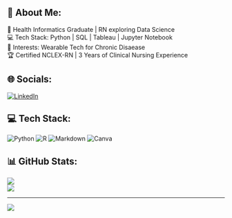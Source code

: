 ## 💫 About Me:
🌟 Health Informatics Graduate | RN exploring Data Science<br>
💻 Tech Stack: Python | SQL | Tableau | Jupyter Notebook<br>
🎯 Interests: Wearable Tech for Chronic Disaease<br>
🏆 Certified NCLEX-RN | 3 Years of Clinical Nursing Experience

## 🌐 Socials:
[![LinkedIn](https://img.shields.io/badge/LinkedIn-%230077B5.svg?logo=linkedin&logoColor=white)](https://linkedin.com/in/www.linkedin.com/in/ming-lun-lee-healthinformatics) 

## 💻 Tech Stack:
![Python](https://img.shields.io/badge/python-3670A0?style=for-the-badge&logo=python&logoColor=ffdd54) ![R](https://img.shields.io/badge/r-%23276DC3.svg?style=for-the-badge&logo=r&logoColor=white) ![Markdown](https://img.shields.io/badge/markdown-%23000000.svg?style=for-the-badge&logo=markdown&logoColor=white) ![Canva](https://img.shields.io/badge/Canva-%2300C4CC.svg?style=for-the-badge&logo=Canva&logoColor=white)

## 📊 GitHub Stats:
![](https://github-readme-stats.vercel.app/api?username=Ellen0120&theme=nightowl&hide_border=false&include_all_commits=false&count_private=false)<br/>
![](https://github-readme-streak-stats.herokuapp.com/?user=Ellen0120&theme=nightowl&hide_border=false)<br/>

---
[![](https://visitcount.itsvg.in/api?id=Ellen0120&icon=0&color=0)](https://visitcount.itsvg.in)

<!-- Proudly created with GPRM ( https://gprm.itsvg.in ) -->
